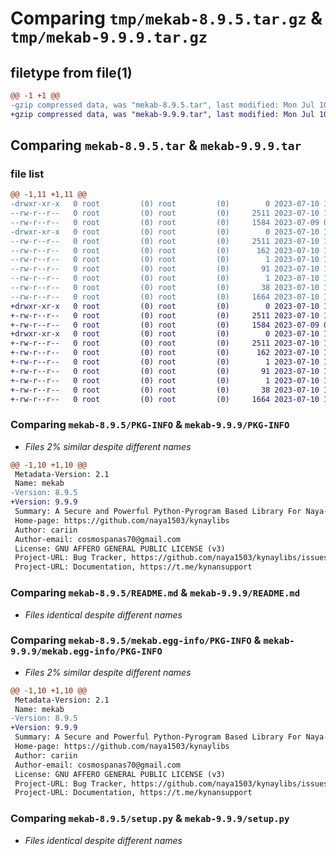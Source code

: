 # Comparing `tmp/mekab-8.9.5.tar.gz` & `tmp/mekab-9.9.9.tar.gz`

## filetype from file(1)

```diff
@@ -1 +1 @@
-gzip compressed data, was "mekab-8.9.5.tar", last modified: Mon Jul 10 12:04:26 2023, max compression
+gzip compressed data, was "mekab-9.9.9.tar", last modified: Mon Jul 10 12:26:55 2023, max compression
```

## Comparing `mekab-8.9.5.tar` & `mekab-9.9.9.tar`

### file list

```diff
@@ -1,11 +1,11 @@
-drwxr-xr-x   0 root         (0) root         (0)        0 2023-07-10 12:04:26.402769 mekab-8.9.5/
--rw-r--r--   0 root         (0) root         (0)     2511 2023-07-10 12:04:26.402769 mekab-8.9.5/PKG-INFO
--rw-r--r--   0 root         (0) root         (0)     1584 2023-07-09 09:20:41.000000 mekab-8.9.5/README.md
-drwxr-xr-x   0 root         (0) root         (0)        0 2023-07-10 12:04:26.402769 mekab-8.9.5/mekab.egg-info/
--rw-r--r--   0 root         (0) root         (0)     2511 2023-07-10 12:04:26.000000 mekab-8.9.5/mekab.egg-info/PKG-INFO
--rw-r--r--   0 root         (0) root         (0)      162 2023-07-10 12:04:26.000000 mekab-8.9.5/mekab.egg-info/SOURCES.txt
--rw-r--r--   0 root         (0) root         (0)        1 2023-07-10 12:04:26.000000 mekab-8.9.5/mekab.egg-info/dependency_links.txt
--rw-r--r--   0 root         (0) root         (0)       91 2023-07-10 12:04:26.000000 mekab-8.9.5/mekab.egg-info/requires.txt
--rw-r--r--   0 root         (0) root         (0)        1 2023-07-10 12:04:26.000000 mekab-8.9.5/mekab.egg-info/top_level.txt
--rw-r--r--   0 root         (0) root         (0)       38 2023-07-10 12:04:26.402769 mekab-8.9.5/setup.cfg
--rw-r--r--   0 root         (0) root         (0)     1664 2023-07-10 12:03:58.000000 mekab-8.9.5/setup.py
+drwxr-xr-x   0 root         (0) root         (0)        0 2023-07-10 12:26:55.374895 mekab-9.9.9/
+-rw-r--r--   0 root         (0) root         (0)     2511 2023-07-10 12:26:55.374895 mekab-9.9.9/PKG-INFO
+-rw-r--r--   0 root         (0) root         (0)     1584 2023-07-09 09:20:41.000000 mekab-9.9.9/README.md
+drwxr-xr-x   0 root         (0) root         (0)        0 2023-07-10 12:26:55.374895 mekab-9.9.9/mekab.egg-info/
+-rw-r--r--   0 root         (0) root         (0)     2511 2023-07-10 12:26:55.000000 mekab-9.9.9/mekab.egg-info/PKG-INFO
+-rw-r--r--   0 root         (0) root         (0)      162 2023-07-10 12:26:55.000000 mekab-9.9.9/mekab.egg-info/SOURCES.txt
+-rw-r--r--   0 root         (0) root         (0)        1 2023-07-10 12:26:55.000000 mekab-9.9.9/mekab.egg-info/dependency_links.txt
+-rw-r--r--   0 root         (0) root         (0)       91 2023-07-10 12:26:55.000000 mekab-9.9.9/mekab.egg-info/requires.txt
+-rw-r--r--   0 root         (0) root         (0)        1 2023-07-10 12:26:55.000000 mekab-9.9.9/mekab.egg-info/top_level.txt
+-rw-r--r--   0 root         (0) root         (0)       38 2023-07-10 12:26:55.374895 mekab-9.9.9/setup.cfg
+-rw-r--r--   0 root         (0) root         (0)     1664 2023-07-10 12:03:58.000000 mekab-9.9.9/setup.py
```

### Comparing `mekab-8.9.5/PKG-INFO` & `mekab-9.9.9/PKG-INFO`

 * *Files 2% similar despite different names*

```diff
@@ -1,10 +1,10 @@
 Metadata-Version: 2.1
 Name: mekab
-Version: 8.9.5
+Version: 9.9.9
 Summary: A Secure and Powerful Python-Pyrogram Based Library For Naya-Pyro.
 Home-page: https://github.com/naya1503/kynaylibs
 Author: cariin
 Author-email: cosmospanas70@gmail.com
 License: GNU AFFERO GENERAL PUBLIC LICENSE (v3)
 Project-URL: Bug Tracker, https://github.com/naya1503/kynaylibs/issues
 Project-URL: Documentation, https://t.me/kynansupport
```

### Comparing `mekab-8.9.5/README.md` & `mekab-9.9.9/README.md`

 * *Files identical despite different names*

### Comparing `mekab-8.9.5/mekab.egg-info/PKG-INFO` & `mekab-9.9.9/mekab.egg-info/PKG-INFO`

 * *Files 2% similar despite different names*

```diff
@@ -1,10 +1,10 @@
 Metadata-Version: 2.1
 Name: mekab
-Version: 8.9.5
+Version: 9.9.9
 Summary: A Secure and Powerful Python-Pyrogram Based Library For Naya-Pyro.
 Home-page: https://github.com/naya1503/kynaylibs
 Author: cariin
 Author-email: cosmospanas70@gmail.com
 License: GNU AFFERO GENERAL PUBLIC LICENSE (v3)
 Project-URL: Bug Tracker, https://github.com/naya1503/kynaylibs/issues
 Project-URL: Documentation, https://t.me/kynansupport
```

### Comparing `mekab-8.9.5/setup.py` & `mekab-9.9.9/setup.py`

 * *Files identical despite different names*

